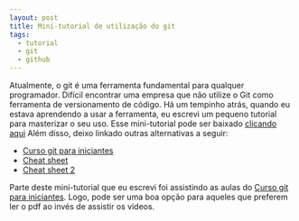 ```yaml
---
layout: post
title: Mini-tutorial de utilização do git
tags:
  - tutorial
  - git
  - github
---
```

Atualmente, o git é uma ferramenta fundamental para qualquer programador. Difícil encontrar uma empresa que não utilize o Git como ferramenta de versionamento de código.
Há um tempinho atrás, quando eu estava aprendendo a usar a ferramenta, eu escrevi um pequeno tutorial para masterizar o seu uso. Esse mini-tutorial pode ser baixado [clicando aqui](files/mini-tutorial-git.pdf)
Além disso, deixo linkado outras alternativas a seguir:

+ [Curso git para iniciantes](https://www.youtube.com/watch?v=WVLhm1AMeYE&list=PLInBAd9OZCzzHBJjLFZzRl6DgUmOeG3H0)
+ [Cheat sheet](https://github.com/github/training-kit/blob/master/downloads/pt_BR/github-git-cheat-sheet.md)
+ [Cheat sheet 2](https://www.git-tower.com/blog/git-cheat-sheet)

Parte deste mini-tutorial que eu escrevi foi assistindo as aulas do [Curso git para iniciantes](https://www.youtube.com/watch?v=WVLhm1AMeYE&list=PLInBAd9OZCzzHBJjLFZzRl6DgUmOeG3H0). Logo, pode ser uma boa opção para aqueles que preferem ler o pdf
ao invés de assistir os videos.
